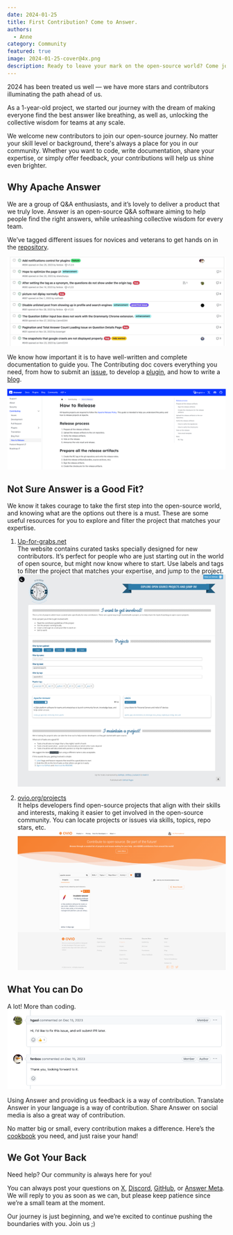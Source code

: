 ```yaml
---
date: 2024-01-25
title: First Contribution? Come to Answer.
authors:
  - Anne
category: Community
featured: true
image: 2024-01-25-cover@4x.png
description: Ready to leave your mark on the open-source world? Come join the welcoming Apache Answer community!
---
```


2024 has been treated us well — we have more stars and contributors illuminating the path ahead of us.

As a 1-year-old project, we started our journey with the dream of making everyone find the best answer like breathing, as well as, unlocking the collective wisdom for teams at any scale.

We welcome new contributors to join our open-source journey. No matter your skill level or background, there's always a place for you in our community. Whether you want to code, write documentation, share your expertise, or simply offer feedback, your contributions will help us shine even brighter.

## Why Apache Answer

We are a group of Q&A enthusiasts, and it’s lovely to deliver a product that we truly love. Answer is an open-source Q&A software aiming to help people find the right answers, while unleashing collective wisdom for every team.

We’ve tagged different issues for novices and veterans to get hands on in the [repository](https://github.com/apache/answer/issues).

[![Issues](GitHub%20Screenshot.jpeg)](https://github.com/apache/answer/issues)

We know how important it is to have well-written and complete documentation to guide you. The Contributing doc covers everything you need, from how to submit an [issue](https://answer.apache.org/community/issues), to develop a [plugin](https://answer.apache.org/docs/development/plugins), and how to write a [blog](https://answer.apache.org/community/blog-post).

![Answer Docs](Docs%20Screenshot.png)

## Not Sure Answer is a Good Fit?

We know it takes courage to take the first step into the open-source world, and knowing what are the options out there is a must. These are some useful resources for you to explore and filter the project that matches your expertise.

1. [Up-for-grabs.net](https://up-for-grabs.net/#/filters?names=49)\
   The website contains curated tasks specially designed for new contributors. It’s perfect for people who are just starting out in the world of open source, but might now know where to start. Use labels and tags to filter the project that matches your expertise, and jump to the project.
   [![Answer on up-for-grabs](up-for-grabs.png)](https://up-for-grabs.net/#/filters?names=49)

2. [ovio.org/projects](https://ovio.org/projects?searchText=apache+answer\&primaryOrder=SEARCH_RELEVANCE)\
   It helps developers find open-source projects that align with their skills and interests, making it easier to get involved in the open-source community. You can locate projects or issues via skills, topics, repo stars, etc.
   [![Answer on Ovio](Ovio.png)](https://ovio.org/project/apache/answer)

## What You can Do

A lot! More than coding.
![Discussion in GitHub](Discussion.png)

Using Answer and providing us feedback is a way of contribution.
Translate Answer in your language is a way of contribution.
Share Answer on social media is also a great way of contribution.

No matter big or small, every contribution makes a difference. Here’s the [cookbook](https://answer.apache.org/community/contributing) you need, and just raise your hand!

## We Got Your Back

Need help? Our community is always here for you!

You can always post your questions on [X](https://twitter.com/answerdev), [Discord](https://discord.gg/a6PZZbfnFx), [GitHub](https://github.com/apache/answer), or [Answer Meta](https://meta.answer.dev/). We will reply to you as soon as we can, but please keep patience since we’re a small team at the moment.

Our journey is just beginning, and we’re excited to continue pushing the boundaries with you. Join us ;)
